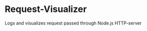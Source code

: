 Request-Visualizer
==================

Logs and visualizes request passed through Node.js HTTP-server